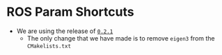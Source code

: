 # ROS Param Shortcuts
* We are using the release of [`0.2.1`](https://github.com/Shentheman/rosparam_shortcuts/releases/tag/0.2.1)
    - The only change that we have made is to remove `eigen3` from the `CMakelists.txt`
    